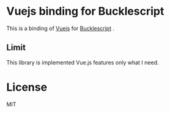 # Vuejs binding for Bucklescript #
This is a binding of [Vuejs](https://vuejs.org/index.html) for [Bucklescript](https://github.com/BuckleScript/bucklescript) .

## Limit ##
This library is implemented Vue.js features only what I need.

# License #
MIT
